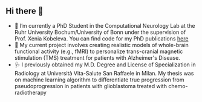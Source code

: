 ## Hi there 👋

- 🧠 I’m currently a PhD Student in the Computational Neurology Lab at the Ruhr University Bochum/University of Bonn under the supervision of Prof. Xenia Kobeleva. You can find code for my PhD publications [here](https://github.com/computational-neurology)
- 🥅 My current project involves creating realistic models of whole-brain functional activity (e.g., fMRI) to personalize trans-cranial magnetic stimulation (TMS) treatment for patients with Alzheimer's Disease. 
- 🩺 I previously obtained my M.D. Degree and License of Specialization in Radiology at Università Vita-Salute San Raffaele in Milan. My thesis was on machine learning algorithm to differentiate true progression from pseudoprogression in patients with glioblastoma treated with chemo-radiotherapy



<!--
**riccardoleone1991/riccardoleone1991** is a ✨ _special_ ✨ repository because its `README.md` (this file) appears on your GitHub profile.

Here are some ideas to get you started:

- 🔭 I’m currently working on ...
- 🌱 I’m currently learning ...
- 👯 I’m looking to collaborate on ...
- 🤔 I’m looking for help with ...
- 💬 Ask me about ...
- 📫 How to reach me: ...
- 😄 Pronouns: ...
- ⚡ Fun fact: ...
-->
